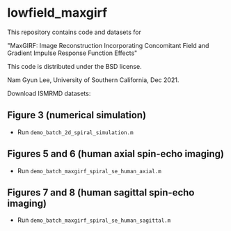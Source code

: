 # lowfield_maxgirf

This repository contains code and datasets for

"MaxGIRF: Image Reconstruction Incorporating Concomitant
Field and Gradient Impulse Response Function Effects"

This code is distributed under the BSD license.

Nam Gyun Lee, University of Southern California, Dec 2021.

Download ISMRMD datasets:

## Figure 3 (numerical simulation)

* Run `demo_batch_2d_spiral_simulation.m`
 
## Figures 5 and 6 (human axial spin-echo imaging)

* Run `demo_batch_maxgirf_spiral_se_human_axial.m`

## Figures 7 and 8 (human sagittal spin-echo imaging)

* Run `demo_batch_maxgirf_spiral_se_human_sagittal.m`
